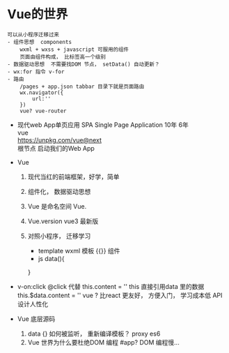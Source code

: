 # Vue的世界  
    可以从小程序迁移过来  
    - 组件思想  components  
        wxml + wxss + javascript 可服用的组件  
        页面由组件构成， 比标签高一个级别  
    - 数据驱动思想  不需要找DOM 节点， setData() 自动更新？  
    - wx:for 指令 v-for  
    - 路由  
        /pages + app.json tabbar 目录下就是页面路由  
        wx.navigator({
            url:''
        })
        vue? vue-router  

- 现代web App单页应用 SPA Single Page Application  10年 6年  
    vue   
    https://unpkg.com/vue@next  
    根节点 启动我们的Web App

- Vue 
    1. 现代当红的前端框架，好学，简单
    2. 组件化， 数据驱动思想
    3. Vue 是命名空间
        Vue.
    4. Vue.version vue3 最新版
    5. 对照小程序， 迁移学习
        - template wxml
            模板 {{}} 组件 
        - js  data(){

        }

- v-on:click @click 代替
    this.content = ''    this 直接引用data 里的数据
    this.$data.content = ''
    vue ? 比react 更友好， 方便入门， 学习成本低
    API 设计人性化

- Vue 底层源码
    1. data {} 如何被监听， 重新编译模板？  proxy es6
    2. Vue 世界为什么要杜绝DOM 编程 #app?
        DOM 编程慢...
    
        

